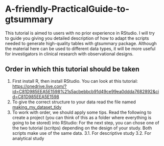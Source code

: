 # A-friendly-PracticalGuide-to-gtsummary
This tutorial is aimed to users with no prior experience in RStudio. I will try to guide you giving you detailed description of how to adapt the scripts needed to generate high-quality tables with gtsummary package.
Although the material here can be used to different data types, it will be more useful for investigators in clinical research with observational designs.

## Order in which this tutorial should be taken
1. First install R, then install RStudio. You can look at this tutorial: https://onedrive.live.com/?id=C81D985EEA5E1598%21s5acbebbcb91d49ce99ea0ddda7682892&cid=C81D985EEA5E1598
2. To give the correct structure to your data read the file named [making_my_dataset_tidy](https://github.com/KJPaez1/A-friendly-PracticalGuide-to-gtsummary/blob/main/making_my_dataset_tidy.md)
3. To work with order, we should apply some tips. Read the following to create a project (you can think of this as a folder where everything is going to be stored) into RStudio:
For the next step, you can chose one of the two tutorial (scritps) depending on the design of your study. Both scripts make use of the same data.
3.1. For descriptive study
3.2. For analytical study
